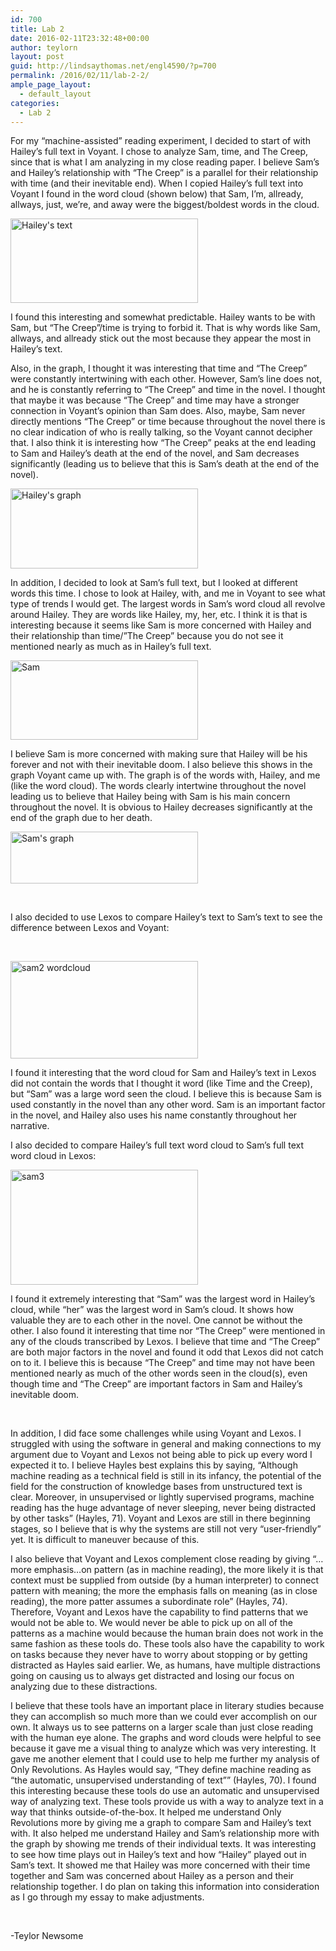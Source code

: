 ```yaml
---
id: 700
title: Lab 2
date: 2016-02-11T23:32:48+00:00
author: teylorn
layout: post
guid: http://lindsaythomas.net/engl4590/?p=700
permalink: /2016/02/11/lab-2-2/
ample_page_layout:
  - default_layout
categories:
  - Lab 2
---
```

For my &#8220;machine-assisted&#8221; reading experiment, I decided to start of with Hailey&#8217;s full text in Voyant. I chose to analyze Sam, time, and The Creep, since that is what I am analyzing in my close reading paper. I believe Sam&#8217;s and Hailey&#8217;s relationship with &#8220;The Creep&#8221; is a parallel for their relationship with time (and their inevitable end). When I copied Hailey&#8217;s full text into Voyant I found in the word cloud (shown below) that Sam, I&#8217;m, allready, allways, just, we&#8217;re, and away were the biggest/boldest words in the cloud.

<a href="http://lindsaythomas.net/engl4590/wp-content/uploads/sites/10/2016/02/Haileys-text.png" rel="attachment wp-att-701"><img class="alignnone size-medium wp-image-701" src="http://lindsaythomas.net/engl4590/wp-content/uploads/sites/10/2016/02/Haileys-text-300x135.png" alt="Hailey's text" width="300" height="135" srcset="http://lindsaythomas.net/engl4590/wp-content/uploads/sites/10/2016/02/Haileys-text-300x135.png 300w, http://lindsaythomas.net/engl4590/wp-content/uploads/sites/10/2016/02/Haileys-text-768x346.png 768w, http://lindsaythomas.net/engl4590/wp-content/uploads/sites/10/2016/02/Haileys-text-1024x462.png 1024w, http://lindsaythomas.net/engl4590/wp-content/uploads/sites/10/2016/02/Haileys-text.png 1253w" sizes="(max-width: 300px) 100vw, 300px" /></a>

I found this interesting and somewhat predictable. Hailey wants to be with Sam, but &#8220;The Creep&#8221;/time is trying to forbid it. That is why words like Sam, allways, and allready stick out the most because they appear the most in Hailey&#8217;s text.

Also, in the graph, I thought it was interesting that time and &#8220;The Creep&#8221; were constantly intertwining with each other. However, Sam&#8217;s line does not, and he is constantly referring to &#8220;The Creep&#8221; and time in the novel. I thought that maybe it was because &#8220;The Creep&#8221; and time may have a stronger connection in Voyant&#8217;s opinion than Sam does. Also, maybe, Sam never directly mentions &#8220;The Creep&#8221; or time because throughout the novel there is no clear indication of who is really talking, so the Voyant cannot decipher that. I also think it is interesting how &#8220;The Creep&#8221; peaks at the end leading to Sam and Hailey&#8217;s death at the end of the novel, and Sam decreases significantly (leading us to believe that this is Sam&#8217;s death at the end of the novel).

<a href="http://lindsaythomas.net/engl4590/wp-content/uploads/sites/10/2016/02/Haileys-graph.png" rel="attachment wp-att-702"><img class="alignnone size-medium wp-image-702" src="http://lindsaythomas.net/engl4590/wp-content/uploads/sites/10/2016/02/Haileys-graph-300x128.png" alt="Hailey's graph" width="300" height="128" srcset="http://lindsaythomas.net/engl4590/wp-content/uploads/sites/10/2016/02/Haileys-graph-300x128.png 300w, http://lindsaythomas.net/engl4590/wp-content/uploads/sites/10/2016/02/Haileys-graph-768x327.png 768w, http://lindsaythomas.net/engl4590/wp-content/uploads/sites/10/2016/02/Haileys-graph-1024x436.png 1024w, http://lindsaythomas.net/engl4590/wp-content/uploads/sites/10/2016/02/Haileys-graph-710x300.png 710w, http://lindsaythomas.net/engl4590/wp-content/uploads/sites/10/2016/02/Haileys-graph.png 1362w" sizes="(max-width: 300px) 100vw, 300px" /></a>

In addition, I decided to look at Sam&#8217;s full text, but I looked at different words this time. I chose to look at Hailey, with, and me in Voyant to see what type of trends I would get. The largest words in Sam&#8217;s word cloud all revolve around Hailey. They are words like Hailey, my, her, etc. I think it is that is interesting because it seems like Sam is more concerned with Hailey and their relationship than time/&#8221;The Creep&#8221; because you do not see it mentioned nearly as much as in Hailey&#8217;s full text.

<a href="http://lindsaythomas.net/engl4590/wp-content/uploads/sites/10/2016/02/Sam.png" rel="attachment wp-att-704"><img class="alignnone size-medium wp-image-704" src="http://lindsaythomas.net/engl4590/wp-content/uploads/sites/10/2016/02/Sam-300x127.png" alt="Sam" width="300" height="127" srcset="http://lindsaythomas.net/engl4590/wp-content/uploads/sites/10/2016/02/Sam-300x127.png 300w, http://lindsaythomas.net/engl4590/wp-content/uploads/sites/10/2016/02/Sam-768x325.png 768w, http://lindsaythomas.net/engl4590/wp-content/uploads/sites/10/2016/02/Sam-1024x434.png 1024w, http://lindsaythomas.net/engl4590/wp-content/uploads/sites/10/2016/02/Sam-710x300.png 710w, http://lindsaythomas.net/engl4590/wp-content/uploads/sites/10/2016/02/Sam.png 1206w" sizes="(max-width: 300px) 100vw, 300px" /></a>

I believe Sam is more concerned with making sure that Hailey will be his forever and not with their inevitable doom. I also believe this shows in the graph Voyant came up with. The graph is of the words with, Hailey, and me (like the word cloud). The words clearly intertwine throughout the novel leading us to believe that Hailey being with Sam is his main concern throughout the novel. It is obvious to Hailey decreases significantly at the end of the graph due to her death.

<a href="http://lindsaythomas.net/engl4590/wp-content/uploads/sites/10/2016/02/Sams-graph-1.png" rel="attachment wp-att-736"><img class="alignnone size-medium wp-image-736" src="http://lindsaythomas.net/engl4590/wp-content/uploads/sites/10/2016/02/Sams-graph-1-300x83.png" alt="Sam's graph" width="300" height="83" srcset="http://lindsaythomas.net/engl4590/wp-content/uploads/sites/10/2016/02/Sams-graph-1-300x83.png 300w, http://lindsaythomas.net/engl4590/wp-content/uploads/sites/10/2016/02/Sams-graph-1-768x212.png 768w, http://lindsaythomas.net/engl4590/wp-content/uploads/sites/10/2016/02/Sams-graph-1-1024x282.png 1024w, http://lindsaythomas.net/engl4590/wp-content/uploads/sites/10/2016/02/Sams-graph-1.png 1189w" sizes="(max-width: 300px) 100vw, 300px" /></a>

&nbsp;

I also decided to use Lexos to compare Hailey&#8217;s text to Sam&#8217;s text to see the difference between Lexos and Voyant:

&nbsp;

<a href="http://lindsaythomas.net/engl4590/wp-content/uploads/sites/10/2016/02/sam2-wordcloud-1.png" rel="attachment wp-att-733"><img class="alignnone size-medium wp-image-733" src="http://lindsaythomas.net/engl4590/wp-content/uploads/sites/10/2016/02/sam2-wordcloud-1-300x156.png" alt="sam2 wordcloud" width="300" height="156" srcset="http://lindsaythomas.net/engl4590/wp-content/uploads/sites/10/2016/02/sam2-wordcloud-1-300x156.png 300w, http://lindsaythomas.net/engl4590/wp-content/uploads/sites/10/2016/02/sam2-wordcloud-1-768x399.png 768w, http://lindsaythomas.net/engl4590/wp-content/uploads/sites/10/2016/02/sam2-wordcloud-1.png 1008w" sizes="(max-width: 300px) 100vw, 300px" /></a>

I found it interesting that the word cloud for Sam and Hailey&#8217;s text in Lexos did not contain the words that I thought it word (like Time and the Creep), but &#8220;Sam&#8221; was a large word seen the cloud. I believe this is because Sam is used constantly in the novel than any other word. Sam is an important factor in the novel, and Hailey also uses his name constantly throughout her narrative.

I also decided to compare Hailey&#8217;s full text word cloud to Sam&#8217;s full text word cloud in Lexos:

<a href="http://lindsaythomas.net/engl4590/wp-content/uploads/sites/10/2016/02/sam3-1.png" rel="attachment wp-att-730"><img class="alignnone size-medium wp-image-730" src="http://lindsaythomas.net/engl4590/wp-content/uploads/sites/10/2016/02/sam3-1-300x184.png" alt="sam3" width="300" height="184" srcset="http://lindsaythomas.net/engl4590/wp-content/uploads/sites/10/2016/02/sam3-1-300x184.png 300w, http://lindsaythomas.net/engl4590/wp-content/uploads/sites/10/2016/02/sam3-1.png 665w" sizes="(max-width: 300px) 100vw, 300px" /></a>

I found it extremely interesting that &#8220;Sam&#8221; was the largest word in Hailey&#8217;s cloud, while &#8220;her&#8221; was the largest word in Sam&#8217;s cloud. It shows how valuable they are to each other in the novel. One cannot be without the other. I also found it interesting that time nor &#8220;The Creep&#8221; were mentioned in any of the clouds transcribed by Lexos. I believe that time and &#8220;The Creep&#8221; are both major factors in the novel and found it odd that Lexos did not catch on to it. I believe this is because &#8220;The Creep&#8221; and time may not have been mentioned nearly as much of the other words seen in the cloud(s), even though time and &#8220;The Creep&#8221; are important factors in Sam and Hailey&#8217;s inevitable doom.

&nbsp;

In addition, I did face some challenges while using Voyant and Lexos. I struggled with using the software in general and making connections to my argument due to Voyant and Lexos not being able to pick up every word I expected it to. I believe Hayles best explains this by saying, “Although machine reading as a technical field is still in its infancy, the potential of the field for the construction of knowledge bases from unstructured text is clear. Moreover, in unsupervised or lightly supervised programs, machine reading has the huge advantage of never sleeping, never being distracted by other tasks” (Hayles, 71). Voyant and Lexos are still in there beginning stages, so I believe that is why the systems are still not very “user-friendly” yet. It is difficult to maneuver because of this.

I also believe that Voyant and Lexos complement close reading by giving “&#8230;more emphasis&#8230;on pattern (as in machine reading), the more likely it is that context must be supplied from outside (by a human interpreter) to connect pattern with meaning; the more the emphasis falls on meaning (as in close reading), the more patter assumes a subordinate role” (Hayles, 74). Therefore, Voyant and Lexos have the capability to find patterns that we would not be able to. We would never be able to pick up on all of the patterns as a machine would because the human brain does not work in the same fashion as these tools do. These tools also have the capability to work on tasks because they never have to worry about stopping or by getting distracted as Hayles said earlier. We, as humans, have multiple distractions going on causing us to always get distracted and losing our focus on analyzing due to these distractions.

I believe that these tools have an important place in literary studies because they can accomplish so much more than we could ever accomplish on our own. It always us to see patterns on a larger scale than just close reading with the human eye alone. The graphs and word clouds were helpful to see because it gave me a visual thing to analyze which was very interesting. It gave me another element that I could use to help me further my analysis of Only Revolutions. As Hayles would say, “They define machine reading as “the automatic, unsupervised understanding of text”” (Hayles, 70). I found this interesting because these tools do use an automatic and unsupervised way of analyzing text. These tools provide us with a way to analyze text in a way that thinks outside-of-the-box. It helped me understand Only Revolutions more by giving me a graph to compare Sam and Hailey’s text with. It also helped me understand Hailey and Sam’s relationship more with the graph by showing me trends of their individual texts. It was interesting to see how time plays out in Hailey’s text and how “Hailey” played out in Sam’s text. It showed me that Hailey was more concerned with their time together and Sam was concerned about Hailey as a person and their relationship together. I do plan on taking this information into consideration as I go through my essay to make adjustments.

&nbsp;

-Teylor Newsome

&nbsp;